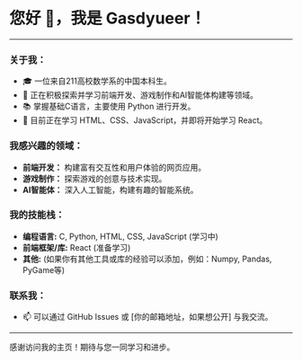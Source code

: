 # 您好 👋，我是 Gasdyueer！

---

### 关于我：
- 🎓 一位来自211高校数学系的中国本科生。
- 🌱 正在积极探索并学习前端开发、游戏制作和AI智能体构建等领域。
- 📚 掌握基础C语言，主要使用 Python 进行开发。
- 🚀 目前正在学习 HTML、CSS、JavaScript，并即将开始学习 React。

### 我感兴趣的领域：
- **前端开发：** 构建富有交互性和用户体验的网页应用。
- **游戏制作：** 探索游戏的创意与技术实现。
- **AI智能体：** 深入人工智能，构建有趣的智能系统。

### 我的技能栈：
- **编程语言:** C, Python, HTML, CSS, JavaScript (学习中)
- **前端框架/库:** React (准备学习)
- **其他:** (如果你有其他工具或库的经验可以添加，例如：Numpy, Pandas, PyGame等)

### 联系我：
- 📫 可以通过 GitHub Issues 或 [你的邮箱地址，如果想公开] 与我交流。

---

感谢访问我的主页！期待与您一同学习和进步。

<!--
**gasdyueer/Gasdyueer** is a ✨ _special_ ✨ repository because its `README.md` (this file) appears on your GitHub profile.

Here are some ideas to get you started:

- 🔭 I’m currently working on ...
- 🌱 I’m currently learning ...
- 👯 I’m looking to collaborate on ...
- 🤔 I’m looking for help with ...
- 💬 Ask me about ...
- 📫 How to reach me: ...
- 😄 Pronouns: ...
- ⚡ Fun fact: ...
-->

